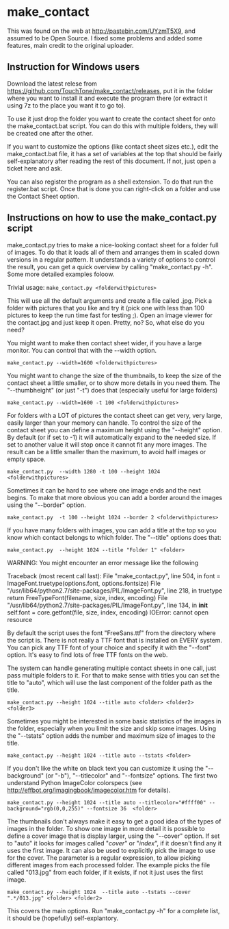 # make_contact

This was found on the web at http://pastebin.com/UYzmT5X9, and assumed to be
Open Source. I fixed some problems and added some features, main credit to the
original uploader. 

## Instruction for Windows users

Download the latest relese from
https://github.com/TouchTone/make_contact/releases, put it in the folder where
you want to install it and execute the program there (or extract it using 7z to the place
you want it to go to).

To use it just drop the folder you want to create the contact sheet for onto
the make_contact.bat script. You can do this with multiple folders, they will be
created one after the other.

If you want to customize the options (like contact sheet sizes etc.), edit the
make_contact.bat file, it has a set of variables at the top that should be
fairly self-explanatory after reading the rest of this document. If not, just
open a ticket here and ask.

You can also register the program as a shell extension. To do that run the
register.bat script. Once that is done you can right-click on a folder and use
the Contact Sheet option.


## Instructions on how to use the make_contact.py script

make_contact.py tries to make a nice-looking contact sheet for a folder full of
images. To do that it loads all of them and arranges them in scaled down
versions in a regular pattern. It understands a variety of options to control
the result, you can get a quick overview by calling "make_contact.py -h". Some
more detailed examples foloow.

Trivial usage: `make_contact.py <folderwithpictures>`

This will use all the default arguments and create a file called
<folderwithpictures>.jpg. Pick a folder with pictures that you like and try it
(pick one with less than 100 pictures to keep the run time fast for testing ;).
Open an image viewer for the contact.jpg and just keep it open. Pretty, no? So,
what else do you need?

You might want to make then contact sheet wider, if you have a large monitor.
You can control that with the --width option.

`make_contact.py --width=1600 <folderwithpictures>`


You might want to change the size of the thumbnails, to keep the size of the
contact sheet a little smaller, or to show more details in you need them. The
"--thumbheight" (or just "-t") does that (especially useful for large folders)

`make_contact.py --width=1600 -t 100 <folderwithpictures>`


For folders with a LOT of pictures the contact sheet can get very, very large,
easily larger than your memory can handle. To control the size of the
contact sheet you can define a maximum height using the "--height" option. By
default (or if set to -1) it will automatically expand to the needed size. If set
to another value it will stop once it cannot fit any more images. The result
can be a little smaller than the maximum, to avoid half images or empty space.

`make_contact.py  --width 1280 -t 100 --height 1024 <folderwithpictures>`


Sometimes it can be hard to see where one image ends and the next begins. To
make that more obvious you can add a border around the images using the
"--border" option.

`make_contact.py  -t 100 --height 1024 --border 2 <folderwithpictures>`


If you have many folders with images, you can add a title at the top so you know
which contact belongs to which folder. The "--title" options does that:

`make_contact.py  --height 1024 --title "Folder 1" <folder>`

WARNING: You might encounter an error message like the following

Traceback (most recent call last):
  File "make_contact.py", line 504, in <module>
    font = ImageFont.truetype(options.font, options.fontsize)
  File "/usr/lib64/python2.7/site-packages/PIL/ImageFont.py", line 218, in truetype
    return FreeTypeFont(filename, size, index, encoding)
  File "/usr/lib64/python2.7/site-packages/PIL/ImageFont.py", line 134, in __init__
    self.font = core.getfont(file, size, index, encoding)
IOError: cannot open resource

By default the script uses the font "FreeSans.ttf" from the directory where the script is. 
There is not really a TTF font that
is installed on EVERY system. You can pick any TTF font of your choice and
specify it with the "--font" option. It's easy to find lots of free TTF fonts on
the web.


The system can handle generating multiple contact sheets in one call, just pass
multiple folders to it. For that to make sense with titles you can set the title
to "auto", which will use the last component of the folder path as the title.

`make_contact.py --height 1024 --title auto <folder> <folder2> <folder3>`


Sometimes you might be interested in some basic statistics of the images in the
folder, especially when you limit the size and skip some images. Using the
"--tstats" option adds the number and maximum size of images to the title.

`make_contact.py --height 1024 --title auto --tstats <folder>`


If you don't like the white on black text you can customize it using the
"--background" (or "-b"), "--titlecolor" and "--fontsize" options. The first two
understand Python ImageColor colorspecs (see
http://effbot.org/imagingbook/imagecolor.htm for details).

`make_contact.py --height 1024 --title auto --titlecolor="#ffff00" --background="rgb(0,0,255)" --fontsize 36  <folder>`


The thumbnails don't always make it easy to get a good idea of the types of
images in the folder. To show one image in more detail it is possible to define
a cover image that is display larger, using the "--cover" option. If set to
"auto" it looks for images called "*cover*" or "*index*", if it doesn't find any
it uses the first image. It can also be used to explicitly pick the image to use
for the cover. The parameter is a regular expression, to allow picking different
images from each processed folder. The example picks the file called "013.jpg"
from each folder, if it exists, if not it just uses the first image.

`make_contact.py --height 1024  --title auto --tstats --cover ".*/013.jpg" <folder> <folder2>`


This covers the main options. Run "make_contact.py -h" for a complete list, it
should be (hopefully) self-explantory.

